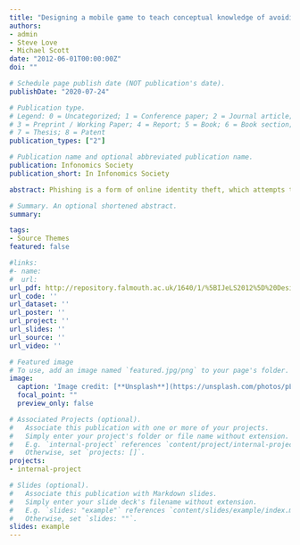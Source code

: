 ```yaml
---
title: "Designing a mobile game to teach conceptual knowledge of avoiding'phishing attacks'"
authors:
- admin
- Steve Love
- Michael Scott
date: "2012-06-01T00:00:00Z"
doi: ""

# Schedule page publish date (NOT publication's date).
publishDate: "2020-07-24"

# Publication type.
# Legend: 0 = Uncategorized; 1 = Conference paper; 2 = Journal article;
# 3 = Preprint / Working Paper; 4 = Report; 5 = Book; 6 = Book section;
# 7 = Thesis; 8 = Patent
publication_types: ["2"]

# Publication name and optional abbreviated publication name.
publication: Infonomics Society
publication_short: In Infonomics Society

abstract: Phishing is a form of online identity theft, which attempts to appropriate confidential and sensitive information such as usernames and passwords from its victims. To facilitate cyberspace as a secure environment, phishing education needs to be made accessible to home computer users and mobile games enable embedded learning in a natural environment. Previously, we have introduced a mobile game design that aimed to enhance avoidance motivation and behavior to protect against phishing threats. This paper focuses on a design that develops the conceptual knowledge that is necessary to combat phishing threats, home computer teaching users about phishing emails and web addresses. The prototype game design is presented on Google App Inventor Emulator.

# Summary. An optional shortened abstract.
summary: 

tags:
- Source Themes
featured: false

#links:
#- name: 
#  url: 
url_pdf: http://repository.falmouth.ac.uk/1640/1/%5BIJeLS2012%5D%20Designing%20a%20Mobile%20Game%20to%20Teach%20Conceptual%20Knowledge%20(ArachchilageLoveScott_OpenAccessMirror).pdf
url_code: ''
url_dataset: ''
url_poster: ''
url_project: ''
url_slides: ''
url_source: ''
url_video: ''

# Featured image
# To use, add an image named `featured.jpg/png` to your page's folder. 
image:
  caption: 'Image credit: [**Unsplash**](https://unsplash.com/photos/pLCdAaMFLTE)'
  focal_point: ""
  preview_only: false

# Associated Projects (optional).
#   Associate this publication with one or more of your projects.
#   Simply enter your project's folder or file name without extension.
#   E.g. `internal-project` references `content/project/internal-project/index.md`.
#   Otherwise, set `projects: []`.
projects:
- internal-project

# Slides (optional).
#   Associate this publication with Markdown slides.
#   Simply enter your slide deck's filename without extension.
#   E.g. `slides: "example"` references `content/slides/example/index.md`.
#   Otherwise, set `slides: ""`.
slides: example
---
```



